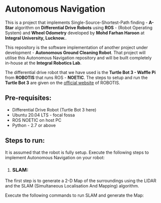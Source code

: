 # Autonomous Navigation 
This is a project that implements Single-Source-Shortest-Path finding - **A-Star** algorithm on **Differential Drive Robots** using **ROS** - (Robot Operating System) and **Wheel Odometry** developed by **Mohd Farhan Haroon** at **Integral University, Lucknow.**. 

This repository is the software implementation of another project under development - **Autonomous Ground Cleaning Robot**. That project will utilise this Autonomous Navigation repository and will be built completely in-house at the **Integral Robotics Lab**.

The differential drive robot that we have used is the **Turtle Bot 3 - Waffle Pi** from **ROBOTIS** that runs ROS - **NOETIC**.
The steps to setup and run the **Turtle Bot 3** are given on the [official website](https://emanual.robotis.com/docs/en/platform/turtlebot3/quick-start/) of ROBOTIS.

## Pre-requisites:
* Differential Drive Robot (Turtle Bot 3 here) 
* Ubuntu 20.04 LTS - focal fossa
* ROS NOETIC on host PC
* Python - 2.7 or above

## Steps to run:
It is assumed that the robot is fully setup. 
Execute the following steps to implement Autonomous Navigation on your robot:

1. ### SLAM: 
      
The first step is to generate a 2-D Map of the surroundings using the LIDAR and the SLAM (Simultaneous Localisation And Mapping) algorithm.

Execute the following commands to run SLAM and generate the Map:

